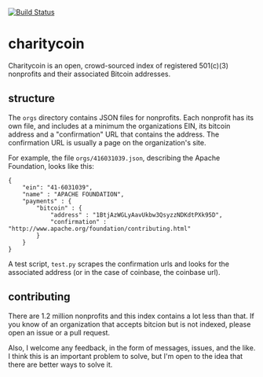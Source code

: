 [![Build Status](https://magnum.travis-ci.com/adrianparsons/charitycoin.svg?token=PvC2GdudTSxt3yZ7aRn1&branch=master)](https://magnum.travis-ci.com/adrianparsons/charitycoin)

# charitycoin
Charitycoin is an open, crowd-sourced index of registered 501(c)(3) nonprofits and their associated Bitcoin addresses.

## structure
The ```orgs``` directory contains JSON files for nonprofits. Each nonprofit has its own file, and includes at a minimum the organizations EIN, its bitcoin address and a "confirmation" URL that contains the address. The confirmation URL is usually a page on the organization's site.

For example, the file ```orgs/416031039.json```, describing the Apache Foundation, looks like this:

```
{
	"ein": "41-6031039",
	"name" : "APACHE FOUNDATION",
	"payments" : {
		"bitcoin" : {
			"address" : "1BtjAzWGLyAavUkbw3QsyzzNDKdtPXk95D",
			"confirmation" : "http://www.apache.org/foundation/contributing.html"
		}
	}
}
```

A test script, ```test.py``` scrapes the confirmation urls and looks for the associated address (or in the case of coinbase, the coinbase url). 

## contributing
There are 1.2 million nonprofits and this index contains a lot less than that. If you know of an organization that accepts bitcion but is not indexed, please open an issue or a pull request.

Also, I welcome any feedback, in the form of messages, issues, and the like. I think this is an important problem to solve, but I'm open to the idea that there are better ways to solve it.
